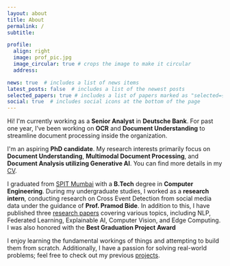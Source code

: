 ```yaml
---
layout: about
title: About
permalink: /
subtitle: 

profile:
  align: right
  image: prof_pic.jpg
  image_circular: true # crops the image to make it circular
  address: 

news: true  # includes a list of news items
latest_posts: false  # includes a list of the newest posts
selected_papers: true # includes a list of papers marked as "selected={true}"
social: true  # includes social icons at the bottom of the page
---
```


Hi! I'm currently working as a **Senior Analyst** in **Deutsche Bank**. For past one year, I’ve been working on **OCR** and **Document Understanding** to streamline document processing inside the organization.

I'm an aspiring **PhD candidate**. My research interests primarily focus on **Document Understanding**, **Multimodal Document Processing**, and **Document Analysis utilizing Generative AI**. You can find more details in my [CV](/cv).


I graduated from [SPIT Mumbai](https://spit.ac.in) with a **B.Tech** degree in **Computer Engineering**. During my undergraduate studies, I worked as a **research intern**, conducting research on Cross Event Detection from social media data under the guidance of **Prof. Pramod Bide**. In addition to this, I have published three [research papers](/publications/) covering various topics, including NLP, Federated Learning, Explainable AI, Computer Vision, and Edge Computing. I was also honored with the **Best Graduation Project Award**

I enjoy learning the fundamental workings of things and attempting to build them from scratch. Additionally, I have a passion for solving real-world problems; feel free to check out my previous [projects](/projects).

<!-- I graduated from SPIT Mumbai with a B.Tech degree in **Computer Engineering**. During my undergraduate, I worked on Cross Event Detection from social media data under guidance of **Prof. Pramod Bide**, published three [research papers](/publications/) encompassing NLP, Federated Learning, Explainable AI, Computer Vision and Edge Computing. Also won the **Best Graduation Project Award**. -->

<!-- Write your biography here. Tell the world about yourself. Link to your favorite [subreddit](http://reddit.com). You can put a picture in, too. The code is already in, just name your picture `prof_pic.jpg` and put it in the `img/` folder.

Put your address / P.O. box / other info right below your picture. You can also disable any of these elements by editing `profile` property of the YAML header of your `_pages/about.md`. Edit `_bibliography/papers.bib` and Jekyll will render your [publications page](/al-folio/publications/) automatically.

Link to your social media connections, too. This theme is set up to use [Font Awesome icons](http://fortawesome.github.io/Font-Awesome/) and [Academicons](https://jpswalsh.github.io/academicons/), like the ones below. Add your Facebook, Twitter, LinkedIn, Google Scholar, or just disable all of them. -->
